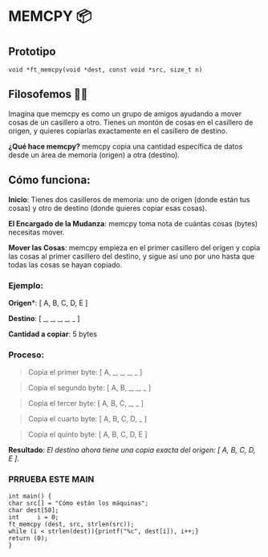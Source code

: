 # MEMCPY 📦
## Prototipo
```void *ft_memcpy(void *dest, const void *src, size_t n) ```
## Filosofemos 🚬🌿
Imagina que memcpy es como un grupo de amigos ayudando a mover cosas de un casillero a otro. 
Tienes un montón de cosas en el casillero de origen, y quieres copiarlas exactamente en el casillero de destino.

**¿Qué hace memcpy?**
memcpy copia una cantidad específica de datos desde un área de memoria (origen) a otra (destino).

## Cómo funciona:
**Inicio**: Tienes dos casilleros de memoria: uno de origen (donde están tus cosas) y otro de destino (donde quieres copiar esas cosas).

**El Encargado de la Mudanza**: memcpy toma nota de cuántas cosas (bytes) necesitas mover.

**Mover las Cosas**: memcpy empieza en el primer casillero del origen y copia las cosas al primer casillero del destino, y sigue así uno por uno hasta que todas las cosas se hayan copiado.

### Ejemplo:
**Origen***: [ A, B, C, D, E ]

**Destino**: [ _, _, _, _, _ ]

**Cantidad a copiar**: 5 bytes

### Proceso:
>Copia el primer byte: [ A, _, _, _, _ ]

>Copia el segundo byte: [ A, B, _, _, _ ]

>Copia el tercer byte: [ A, B, C, _, _ ]

>Copia el cuarto byte: [ A, B, C, D, _ ]

>Copia el quinto byte: [ A, B, C, D, E ]

**Resultado**:
*El destino ahora tiene una copia exacta del origen: [ A, B, C, D, E ].*

### PRRUEBA ESTE MAIN
```
int main() {
char src[] = "Cómo están los máquinas";
char dest[50];
int		i = 0;
ft_memcpy (dest, src, strlen(src));
while (i < strlen(dest)){printf("%c", dest[i]), i++;}
return (0);
}
```
